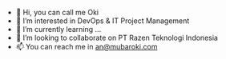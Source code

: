 - 👋 Hi, you can call me Oki
- 👀 I’m interested in DevOps & IT Project Management
- 🌱 I’m currently learning ...
- 💞️ I’m looking to collaborate on PT Razen Teknologi Indonesia
- 📫 You can reach me in an@mubaroki.com

<!---
mubaroki/mubaroki is a ✨ special ✨ repository because its `README.md` (this file) appears on your GitHub profile.
You can click the Preview link to take a look at your changes.
--->
